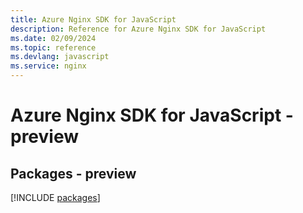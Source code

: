 ```yaml
---
title: Azure Nginx SDK for JavaScript
description: Reference for Azure Nginx SDK for JavaScript
ms.date: 02/09/2024
ms.topic: reference
ms.devlang: javascript
ms.service: nginx
---
```

# Azure Nginx SDK for JavaScript - preview
## Packages - preview
[!INCLUDE [packages](nginx-index.md)]